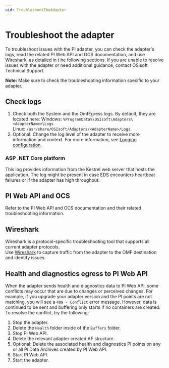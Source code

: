 ```yaml
---
uid: TroubleshootTheAdapter
---
```


# Troubleshoot the adapter

To troubleshoot issues with the PI adapter, you can check the adapter's logs, read the related PI Web API and OCS documentation, and use Wireshark, as detailed in t he following sections. If you are unable to resolve issues with the adapter or need additional guidance, contact OSIsoft Technical Support.

**Note:** Make sure to check the troubleshooting information specific to your adapter.

## Check logs

1. Check both the System and the OmfEgress logs. By default, they are located here:
    Windows: `%ProgramData%\OSIsoft\Adapters\<AdapterName>\Logs`<br>
    Linux: `/usr/share/OSIsoft/Adapters/<AdapterName>/Logs`.
2. Optional: Change the log level of the adapter to receive more information and context. For more information, see [Logging configuration](xref:LoggingConfiguration).

### ASP .NET Core platform

This log provides information from the Kestrel web server that hosts the application. The log might be present in case EDS encounters heartbeat failures or if the adapter has high throughput.

## PI Web API and OCS

Refer to the PI Web API and OCS documentation and their related troubleshooting information.

## Wireshark

Wireshark is a protocol-specific troubleshooting tool that supports all current adapter protocols. <br>Use [Wireshark](https://www.wireshark.org/download.html) to capture traffic from the adapter to the OMF destination and identify issues.

## Health and diagnostics egress to PI Web API

When the adapter sends health and diagnostics data to PI Web API, some conflicts may occur that are due to changes or perceived changes. For example, if you upgrade your adapter version and the PI points are not matching, you will see a `409 - Conflict` error message. However, data is continued to be sent and buffering only starts if no containers are created. To resolve the conflict, try the following:

1. Stop the adapter.
2. Delete the `Health` folder inside of the `Buffers` folder.
3. Stop PI Web API.
4. Delete the relevant adapter created AF structure.
5. Optional: Delete the associated health and diagnostics PI points on any or all PI Data Archives created by PI Web API.
6. Start PI Web API.
7. Start the adapter.
